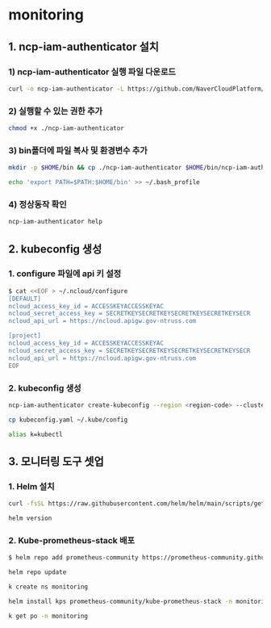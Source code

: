 # monitoring


## 1. ncp-iam-authenticator 설치
### 1) ncp-iam-authenticator 실행 파일 다운로드
```bash
curl -o ncp-iam-authenticator -L https://github.com/NaverCloudPlatform/ncp-iam-authenticator/releases/latest/download/ncp-iam-authenticator_linux_amd64
```

### 2) 실행할 수 있는 권한 추가
```bash
chmod +x ./ncp-iam-authenticator
```

### 3) bin폴더에 파일 복사 및 환경변수 추가
```bash
mkdir -p $HOME/bin && cp ./ncp-iam-authenticator $HOME/bin/ncp-iam-authenticator && export PATH=$PATH:$HOME/bin
```
```bash
echo 'export PATH=$PATH:$HOME/bin' >> ~/.bash_profile
```

### 4) 정상동작 확인
```bash
ncp-iam-authenticator help
```

## 2. kubeconfig 생성
### 1. configure 파일에 api 키 설정
```bash
$ cat <<EOF > ~/.ncloud/configure
[DEFAULT]
ncloud_access_key_id = ACCESSKEYACCESSKEYAC
ncloud_secret_access_key = SECRETKEYSECRETKEYSECRETKEYSECRETKEYSECR
ncloud_api_url = https://ncloud.apigw.gov-ntruss.com

[project]
ncloud_access_key_id = ACCESSKEYACCESSKEYAC
ncloud_secret_access_key = SECRETKEYSECRETKEYSECRETKEYSECRETKEYSECR
ncloud_api_url = https://ncloud.apigw.gov-ntruss.com
EOF
```

### 2. kubeconfig 생성
```bash
ncp-iam-authenticator create-kubeconfig --region <region-code> --clusterUuid <cluster-uuid> --output kubeconfig.yaml
```
```bash
cp kubeconfig.yaml ~/.kube/config
```
```bash
alias k=kubectl
```

## 3. 모니터링 도구 셋업

### 1. Helm 설치
```bash
curl -fsSL https://raw.githubusercontent.com/helm/helm/main/scripts/get-helm-3 | bash
```
```bash
helm version
```

### 2. Kube-prometheus-stack 배포

```bash
$ helm repo add prometheus-community https://prometheus-community.github.io/helm-charts
```
```bash
helm repo update
```
```bash
k create ns monitoring
```
```bash
helm install kps prometheus-community/kube-prometheus-stack -n monitoring
```
```bash
k get po -n monitoring
```

